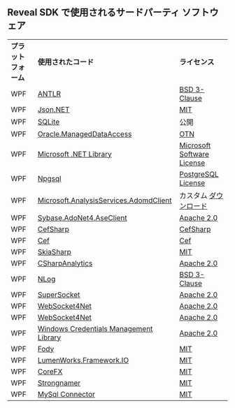 ## Reveal SDK で使用されるサードパーティ ソフトウェア

|              |                                                                                                               |                                                                                                            |
| ------------ | ------------------------------------------------------------------------------------------------------------- | ---------------------------------------------------------------------------------------------------------- |
| **プラットフォーム** | **使用されたコード**                                                                                                 | **ライセンス**                                                                                                |
| WPF          | [ANTLR](https://github.com/antlr/antlr4)                                                                      | [BSD 3-Clause](https://opensource.org/licenses/BSD-3-Clause)                                               |
| WPF          | [Json.NET](https://www.newtonsoft.com/json)                                                                   | [MIT](https://opensource.org/licenses/mit-license.html)                                                    |
| WPF          | [SQLite](https://www.sqlite.org/copyright.html)                                                               | 公開                                                                                                     |
| WPF          | [Oracle.ManagedDataAccess](https://www.nuget.org/packages/Oracle.ManagedDataAccess)                             | [OTN](https://www.oracle.com/downloads/licenses/distribution-license.html)                                 |
| WPF          | [Microsoft .NET Library](https://www.microsoft.com/net/dotnet_library_license.htm)                            | [Microsoft Software License](https://www.microsoft.com/net/dotnet_library_license.htm)                     |
| WPF          | [Npgsql](https://github.com/npgsql/npgsql)| [PostgreSQL License](https://github.com/npgsql/npgsql/blob/master/LICENSE)|
| WPF | [Microsoft.AnalysisServices.AdomdClient](https://www.nuget.org/packages/Microsoft.AnalysisServices.AdomdClient.retail.amd64/) | カスタム [ダウンロード](https://go.microsoft.com/fwlink/?linkid=852895) |
| WPF          | [Sybase.AdoNet4.AseClient](https://www.nuget.org/packages/AdoNetCore.AseClient/) | [Apache 2.0](https://opensource.org/licenses/apache2.0.php)                                              |
| WPF          | [CefSharp](https://github.com/cefsharp/cefsharp)                                                              | [CefSharp](https://raw.githubusercontent.com/cefsharp/cef-binary/master/LICENSE.txt)                       |
| WPF          | [Cef](https://github.com/chromiumembedded/cef)                                                                | [Cef](https://raw.githubusercontent.com/cefsharp/cef-binary/master/LICENSE.txt)                            |
| WPF          | [SkiaSharp](https://github.com/mono/SkiaSharp)                                                                | [MIT](https://opensource.org/licenses/mit-license.html)                                                    |
| WPF          | [CSharpAnalytics](https://github.com/AttackPattern/CSharpAnalytics)                                           | [Apache 2.0](https://opensource.org/licenses/apache2.0.php)                                                |
| WPF          | [NLog](https://github.com/NLog/NLog)                                                                          | [BSD 3-Clause](https://opensource.org/licenses/BSD-3-Clause)                                               |
| WPF          | [SuperSocket](https://github.com/kerryjiang/SuperSocket)                                                      | [Apache 2.0](https://opensource.org/licenses/apache2.0.php)                                                |
| WPF          | [WebSocket4Net](https://github.com/kerryjiang/WebSocket4Net)                                                  | [Apache 2.0](https://opensource.org/licenses/apache2.0.php)                                                |
| WPF          | [WebSocket4Net](https://github.com/kerryjiang/WebSocket4Net)                                                  | [Apache 2.0](https://opensource.org/licenses/apache2.0.php)                                                |
| WPF          | [Windows Credentials Management Library](https://archive.codeplex.com/?p=credentialmanagement)                | [Apache 2.0](https://opensource.org/licenses/apache2.0.php)                                                |
| WPF          | [Fody](https://github.com/Fody/Fody)                                                                          | [MIT](https://opensource.org/licenses/mit-license.html)                                                    |
| WPF          | [LumenWorks.Framework.IO](https://www.codeproject.com/Articles/9258/A-Fast-CSV-Reader)                        | [MIT](https://opensource.org/licenses/mit-license.html)                                                    |
| WPF          | [CoreFX](https://github.com/dotnet/corefx)                                                                    | [MIT](https://opensource.org/licenses/mit-license.html)                                                    |
| WPF          | [Strongnamer](https://github.com/dsplaisted/strongnamer)                                                      | [MIT](https://opensource.org/licenses/mit-license.html)                                                    |
| WPF | [MySql Connector](https://github.com/mysql-net/MySqlConnector) | [MIT](https://opensource.org/licenses/mit-license.html)                                                    |
